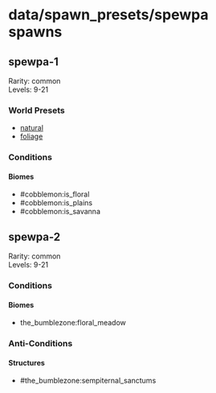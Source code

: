 # data/spawn_presets/spewpa spawns  
  
## spewpa-1  
Rarity: common  
Levels: 9-21  
  
### World Presets  
* [natural](/data/world_presets/natural.md)  
* [foliage](/data/world_presets/foliage.md)  
  
### Conditions  
  
#### Biomes  
  * #cobblemon:is_floral
  * #cobblemon:is_plains
  * #cobblemon:is_savanna
  
  
## spewpa-2  
Rarity: common  
Levels: 9-21  
  
### Conditions  
  
#### Biomes  
  * the_bumblezone:floral_meadow
  
  
### Anti-Conditions  
  
#### Structures  
  * #the_bumblezone:sempiternal_sanctums
  
